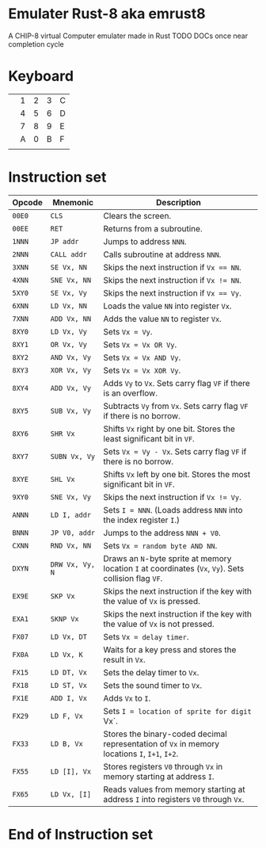 # Emulater Rust-8 aka emrust8
 A CHIP-8 virtual Computer emulater made in Rust
TODO DOCs once near completion cycle

# Keyboard
|   |   |   |   |   |
|---|---|---|---|---|
| | 1 | 2 | 3 | C | |
| | 4 | 5 | 6 | D | |
| | 7 | 8 | 9 | E | |
| | A | 0 | B | F | |
|   |   |   |   |   |

# Instruction set

<table><thead><tr><th><strong>Opcode</strong></th><th><strong>Mnemonic</strong></th><th><strong>Description</strong></th></tr></thead><tbody><tr><td><code>00E0</code></td><td><code>CLS</code></td><td>Clears the screen.</td></tr><tr><td><code>00EE</code></td><td><code>RET</code></td><td>Returns from a subroutine.</td></tr><tr><td><code>1NNN</code></td><td><code>JP addr</code></td><td>Jumps to address <code>NNN</code>.</td></tr><tr><td><code>2NNN</code></td><td><code>CALL addr</code></td><td>Calls subroutine at address <code>NNN</code>.</td></tr><tr><td><code>3XNN</code></td><td><code>SE Vx, NN</code></td><td>Skips the next instruction if <code>Vx == NN</code>.</td></tr><tr><td><code>4XNN</code></td><td><code>SNE Vx, NN</code></td><td>Skips the next instruction if <code>Vx != NN</code>.</td></tr><tr><td><code>5XY0</code></td><td><code>SE Vx, Vy</code></td><td>Skips the next instruction if <code>Vx == Vy</code>.</td></tr><tr><td><code>6XNN</code></td><td><code>LD Vx, NN</code></td><td>Loads the value <code>NN</code> into register <code>Vx</code>.</td></tr><tr><td><code>7XNN</code></td><td><code>ADD Vx, NN</code></td><td>Adds the value <code>NN</code> to register <code>Vx</code>.</td></tr><tr><td><code>8XY0</code></td><td><code>LD Vx, Vy</code></td><td>Sets <code>Vx = Vy</code>.</td></tr><tr><td><code>8XY1</code></td><td><code>OR Vx, Vy</code></td><td>Sets <code>Vx = Vx OR Vy</code>.</td></tr><tr><td><code>8XY2</code></td><td><code>AND Vx, Vy</code></td><td>Sets <code>Vx = Vx AND Vy</code>.</td></tr><tr><td><code>8XY3</code></td><td><code>XOR Vx, Vy</code></td><td>Sets <code>Vx = Vx XOR Vy</code>.</td></tr><tr><td><code>8XY4</code></td><td><code>ADD Vx, Vy</code></td><td>Adds <code>Vy</code> to <code>Vx</code>. Sets carry flag <code>VF</code> if there is an overflow.</td></tr><tr><td><code>8XY5</code></td><td><code>SUB Vx, Vy</code></td><td>Subtracts <code>Vy</code> from <code>Vx</code>. Sets carry flag <code>VF</code> if there is no borrow.</td></tr><tr><td><code>8XY6</code></td><td><code>SHR Vx</code></td><td>Shifts <code>Vx</code> right by one bit. Stores the least significant bit in <code>VF</code>.</td></tr><tr><td><code>8XY7</code></td><td><code>SUBN Vx, Vy</code></td><td>Sets <code>Vx = Vy - Vx</code>. Sets carry flag <code>VF</code> if there is no borrow.</td></tr><tr><td><code>8XYE</code></td><td><code>SHL Vx</code></td><td>Shifts <code>Vx</code> left by one bit. Stores the most significant bit in <code>VF</code>.</td></tr><tr><td><code>9XY0</code></td><td><code>SNE Vx, Vy</code></td><td>Skips the next instruction if <code>Vx != Vy</code>.</td></tr><tr><td><code>ANNN</code></td><td><code>LD I, addr</code></td><td>Sets <code>I = NNN</code>. (Loads address <code>NNN</code> into the index register <code>I</code>.)</td></tr><tr><td><code>BNNN</code></td><td><code>JP V0, addr</code></td><td>Jumps to the address <code>NNN + V0</code>.</td></tr><tr><td><code>CXNN</code></td><td><code>RND Vx, NN</code></td><td>Sets <code>Vx = random byte AND NN</code>.</td></tr><tr><td><code>DXYN</code></td><td><code>DRW Vx, Vy, N</code></td><td>Draws an <code>N</code>-byte sprite at memory location <code>I</code> at coordinates (<code>Vx</code>, <code>Vy</code>). Sets collision flag <code>VF</code>.</td></tr><tr><td><code>EX9E</code></td><td><code>SKP Vx</code></td><td>Skips the next instruction if the key with the value of <code>Vx</code> is pressed.</td></tr><tr><td><code>EXA1</code></td><td><code>SKNP Vx</code></td><td>Skips the next instruction if the key with the value of <code>Vx</code> is not pressed.</td></tr><tr><td><code>FX07</code></td><td><code>LD Vx, DT</code></td><td>Sets <code>Vx = delay timer</code>.</td></tr><tr><td><code>FX0A</code></td><td><code>LD Vx, K</code></td><td>Waits for a key press and stores the result in <code>Vx</code>.</td></tr><tr><td><code>FX15</code></td><td><code>LD DT, Vx</code></td><td>Sets the delay timer to <code>Vx</code>.</td></tr><tr><td><code>FX18</code></td><td><code>LD ST, Vx</code></td><td>Sets the sound timer to <code>Vx</code>.</td></tr><tr><td><code>FX1E</code></td><td><code>ADD I, Vx</code></td><td>Adds <code>Vx</code> to <code>I</code>.</td></tr><tr><td><code>FX29</code></td><td><code>LD F, Vx</code></td><td>Sets <code>I = location of sprite for digit </code>Vx`.</td></tr><tr><td><code>FX33</code></td><td><code>LD B, Vx</code></td><td>Stores the binary-coded decimal representation of <code>Vx</code> in memory locations <code>I</code>, <code>I+1</code>, <code>I+2</code>.</td></tr><tr><td><code>FX55</code></td><td><code>LD [I], Vx</code></td><td>Stores registers <code>V0</code> through <code>Vx</code> in memory starting at address <code>I</code>.</td></tr><tr><td><code>FX65</code></td><td><code>LD Vx, [I]</code></td><td>Reads values from memory starting at address <code>I</code> into registers <code>V0</code> through <code>Vx</code>.</td></tr></tbody></table>

# End of Instruction set

